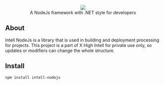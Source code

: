 <p align="center">
    <img src="https://xhighintell.com/favicon.ico"><br/>
    A NodeJs framework with .NET style for developers
</p>

## About
Intell NodeJs is a library that is used in building and deployment processing for projects. This project is a part of X High Intell for private use only, so updates or modifiers can change the whole structure.

## Install

```bash
npm install intell-nodejs
```